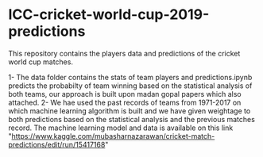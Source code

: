 # ICC-cricket-world-cup-2019-predictions
This repository contains the players data and predictions of the cricket world cup matches.

1- The data folder contains the stats of team players and predictions.ipynb predicts the probabilty of team winning based on the statistical analysis of both teams, our approach is built upon madan gopal papers which also attached.
2- We hae used the past records of teams from 1971-2017 on which machine learning algorithm is built and we have given weightage to both predictions based on the statistical analysis and the previous matches record. The machine learning model and data is available on this link "https://www.kaggle.com/mubasharnazarawan/cricket-match-predictions/edit/run/15417168"
